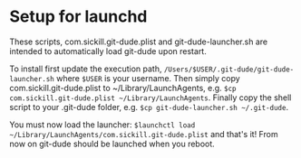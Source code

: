 # Setup for launchd 

These scripts, com.sickill.git-dude.plist and git-dude-launcher.sh are intended 
to automatically load git-dude upon restart.

To install first update the execution path, 
`/Users/$USER/.git-dude/git-dude-launcher.sh` where `$USER` is your username. 
Then simply copy com.sickill.git-dude.plist to ~/Library/LaunchAgents,
e.g. `$cp com.sickill.git-dude.plist ~/Library/LaunchAgents`. Finally copy the
shell script to your .git-dude folder, e.g. `$cp git-dude-launcher.sh
~/.git-dude`.

You must now load the launcher: `$launchctl load
~/Library/LaunchAgents/com.sickill.git-dude.plist` and that's it! From now on
git-dude should be launched when you reboot.
